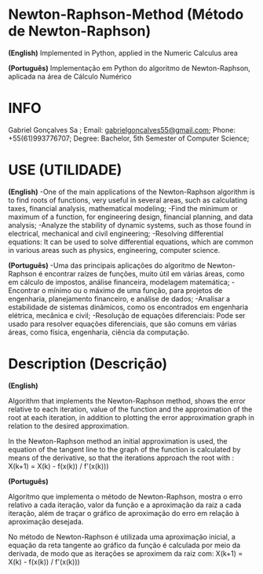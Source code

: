 # Newton-Raphson-Method (Método de Newton-Raphson) 

**(English)**
   Implemented in Python, applied in the Numeric Calculus area
   
**(Português)**
   Implementação em Python do algoritmo de Newton-Raphson, aplicada na área de Cálculo Numérico 
   
# INFO
Gabriel Gonçalves Sa ;
Email: gabrielgoncalves55@gmail.com;
Phone: +55(61)993776707;
Degree: Bachelor, 5th Semester of Computer Science;

# USE (UTILIDADE)

**(English)**
     -One of the main applications of the Newton-Raphson algorithm is to find roots of functions, very useful in several areas, such as calculating taxes, financial analysis, mathematical modeling;
    -Find the minimum or maximum of a function, for engineering design, financial planning, and data analysis;
    -Analyze the stability of dynamic systems, such as those found in electrical, mechanical and civil engineering;
    -Resolving differential equations: It can be used to solve differential equations, which are common in various areas such as physics, engineering, computer science.
    
**(Português)**
   -Uma das principais aplicações do algoritmo de Newton-Raphson é encontrar raízes de funções, muito útil em várias áreas, como em cálculo de impostos, análise financeira, modelagem matemática;
   -Encontrar o mínimo ou o máximo de uma função, para projetos de engenharia, planejamento financeiro, e análise de dados;
   -Analisar a estabilidade de sistemas dinâmicos, como os encontrados em engenharia elétrica, mecânica e civil;
   -Resolução de equações diferenciais: Pode ser usado para resolver equações diferenciais, que são comuns em várias áreas, como física, engenharia, ciência da computação.


# Description (Descrição)

**(English)**

Algorithm that implements the Newton-Raphson method, shows the error relative to each iteration, value of the function and the approximation of the root at each iteration, in addition to plotting the error approximation graph in relation to the desired approximation.
 
In the Newton-Raphson method an initial approximation is used, the equation of the tangent line to the graph of the function is calculated by means of the derivative,
so that the iterations approach the root with : X(k+1) = X(k) - f(x(k)) / f'(x(k)))

**(Português)**

Algoritmo que implementa o método de Newton-Raphson, mostra o erro relativo a cada iteração, valor da função e a aproximação da raiz a cada iteração, além de traçar o gráfico de aproximação do erro em relação à aproximação desejada.
 
No método de Newton-Raphson é utilizada uma aproximação inicial, a equação da reta tangente ao gráfico da função é calculada por meio da derivada,
de modo que as iterações se aproximem da raiz com: X(k+1) = X(k) - f(x(k)) / f'(x(k)))

